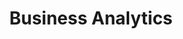 ---
layout: solution-3
title: Business Analytics
permalink: /solutions/technology-consulting/business-analytics
description: Unlock the Power of Your Data with AxOps Business Analytics Solutions
og_image_url: /assets/img/photos/opengraph/axops-technologies-og-image-v1.jpg
published: false
---